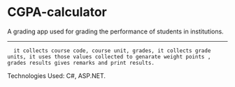 # CGPA-calculator
A grading app used for grading the performance of students in institutions. 
_________________________________________________________________________
      it collects course code, course unit, grades, it collects grade units, it uses those values collected to genarate weight points , grades results gives remarks and print results. 
Technologies Used: C#, ASP.NET. 
